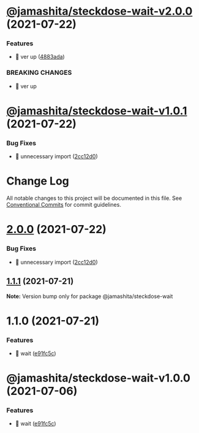 # [@jamashita/steckdose-wait-v2.0.0](https://github.com/jamashita/steckdose/compare/@jamashita/steckdose-wait-v1.0.1...@jamashita/steckdose-wait-v2.0.0) (2021-07-22)


### Features

* 🎸 ver up ([4883ada](https://github.com/jamashita/steckdose/commit/4883adaea910d319747a8440a43b124af31ae736))


### BREAKING CHANGES

* 🧨 ver up

# [@jamashita/steckdose-wait-v1.0.1](https://github.com/jamashita/steckdose/compare/@jamashita/steckdose-wait-v1.0.0...@jamashita/steckdose-wait-v1.0.1) (2021-07-22)


### Bug Fixes

* 🐛 unnecessary import ([2cc12d0](https://github.com/jamashita/steckdose/commit/2cc12d0753b885e54d68a5def5301ed3e2961108))

# Change Log

All notable changes to this project will be documented in this file.
See [Conventional Commits](https://conventionalcommits.org) for commit guidelines.

# [2.0.0](https://github.com/jamashita/steckdose.git/packages/wait/compare/@jamashita/steckdose-wait@1.1.1...@jamashita/steckdose-wait@2.0.0) (2021-07-22)


### Bug Fixes

* 🐛 unnecessary import ([2cc12d0](https://github.com/jamashita/steckdose.git/packages/wait/commit/2cc12d0753b885e54d68a5def5301ed3e2961108))





## [1.1.1](https://github.com/jamashita/steckdose.git/packages/wait/compare/@jamashita/steckdose-wait@1.1.0...@jamashita/steckdose-wait@1.1.1) (2021-07-21)

**Note:** Version bump only for package @jamashita/steckdose-wait





# 1.1.0 (2021-07-21)


### Features

* 🎸 wait ([e91fc5c](https://github.com/jamashita/steckdose.git/packages/wait/commit/e91fc5caa333327a63797b484ae139422dc000f5))





# @jamashita/steckdose-wait-v1.0.0 (2021-07-06)


### Features

* 🎸 wait ([e91fc5c](https://github.com/jamashita/steckdose/commit/e91fc5caa333327a63797b484ae139422dc000f5))
